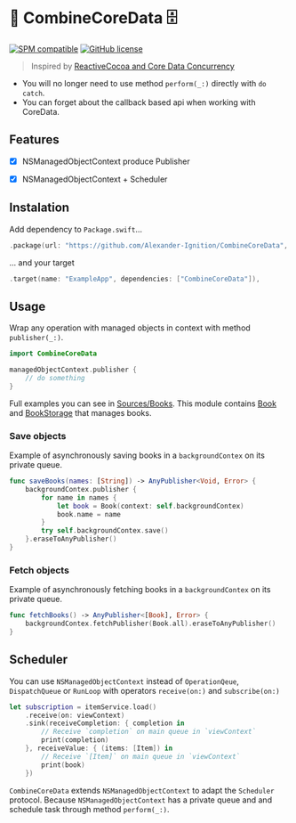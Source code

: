 # 🚜 CombineCoreData 🗄

[![SPM compatible](https://img.shields.io/badge/spm-compatible-brightgreen.svg?style=flat)](https://swift.org/package-manager)
[![GitHub license](https://img.shields.io/badge/license-MIT-lightgrey.svg)](https://github.com/Alexander-Ignition/OSLogging/blob/master/LICENSE)

> Inspired by [ReactiveCocoa and Core Data Concurrency](https://thoughtbot.com/blog/reactive-core-data)

- You will no longer need to use method `perform(_:)` directly with `do catch`.
- You can forget about the callback based api when working with CoreData.

## Features

- [x] NSManagedObjectContext produce Publisher
- [x] NSManagedObjectContext + Scheduler


## Instalation

Add dependency to `Package.swift`...

```swift
.package(url: "https://github.com/Alexander-Ignition/CombineCoreData", from: "0.0.2"),
```

... and your target

```swift
.target(name: "ExampleApp", dependencies: ["CombineCoreData"]),
```

## Usage

Wrap any operation with managed objects in context with method `publisher(_:)`.

```swift
import CombineCoreData

managedObjectContext.publisher {
    // do something
}
```

Full examples you can see in [Sources/Books](Sources/Books). This module contains [Book](Sources/Books/Book.swift) and [BookStorage](Sources/Books/BookStorage.swift) that manages books.

### Save objects

Example of asynchronously saving books in а `backgroundContex` on its private queue.

```swift
func saveBooks(names: [String]) -> AnyPublisher<Void, Error> {
    backgroundContex.publisher {
        for name in names {
            let book = Book(context: self.backgroundContex)
            book.name = name
        }
        try self.backgroundContex.save()
    }.eraseToAnyPublisher()
}
```

### Fetch objects

Example of asynchronously fetching books in а `backgroundContex` on its private queue.

```swift
func fetchBooks() -> AnyPublisher<[Book], Error> {
    backgroundContex.fetchPublisher(Book.all).eraseToAnyPublisher()
}
```

## Scheduler

You can use `NSManagedObjectContext` instead of `OperationQeue`, `DispatchQueue` or `RunLoop` with operators `receive(on:)` and `subscribe(on:)`

```swift
let subscription = itemService.load()
    .receive(on: viewContext)
    .sink(receiveCompletion: { completion in
        // Receive `completion` on main queue in `viewContext`
        print(completion)
    }, receiveValue: { (items: [Item]) in
        // Receive `[Item]` on main queue in `viewContext`
        print(book)
    })
```

`CombineCoreData` extends `NSManagedObjectContext` to adapt the `Scheduler` protocol. Because `NSManagedObjectContext` has a private queue and and schedule task through method `perform(_:)`.
